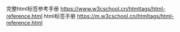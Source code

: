 完整html标签参考手册
https://www.w3cschool.cn/htmltags/html-reference.html
html标签手册
https://m.w3cschool.cn/htmltags/html-reference.html